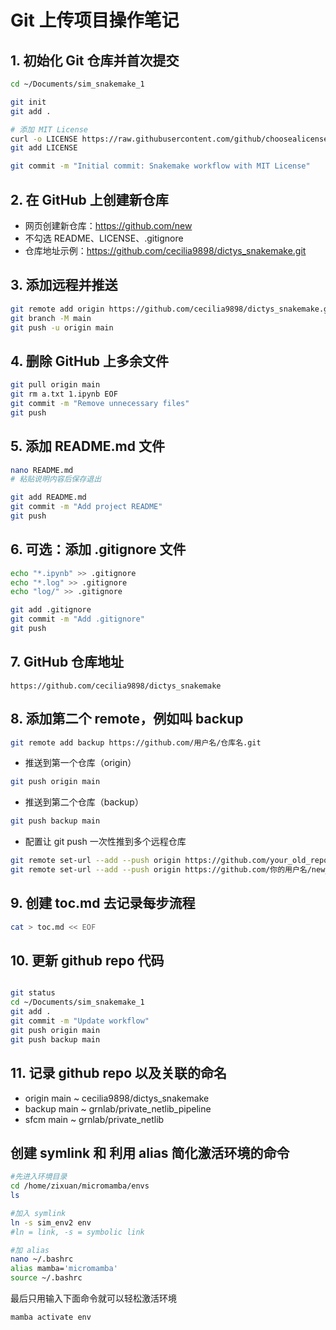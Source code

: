 # Git 上传项目操作笔记

## 1. 初始化 Git 仓库并首次提交

```bash
cd ~/Documents/sim_snakemake_1

git init
git add .

# 添加 MIT License
curl -o LICENSE https://raw.githubusercontent.com/github/choosealicense.com/gh-pages/_licenses/mit.txt
git add LICENSE

git commit -m "Initial commit: Snakemake workflow with MIT License"
```

## 2. 在 GitHub 上创建新仓库

- 网页创建新仓库：https://github.com/new
- 不勾选 README、LICENSE、.gitignore
- 仓库地址示例：https://github.com/cecilia9898/dictys_snakemake.git

## 3. 添加远程并推送

```bash
git remote add origin https://github.com/cecilia9898/dictys_snakemake.git
git branch -M main
git push -u origin main
```

## 4. 删除 GitHub 上多余文件

```bash
git pull origin main
git rm a.txt 1.ipynb EOF
git commit -m "Remove unnecessary files"
git push
```

## 5. 添加 README.md 文件

```bash
nano README.md
# 粘贴说明内容后保存退出

git add README.md
git commit -m "Add project README"
git push
```

## 6. 可选：添加 .gitignore 文件

```bash
echo "*.ipynb" >> .gitignore
echo "*.log" >> .gitignore
echo "log/" >> .gitignore

git add .gitignore
git commit -m "Add .gitignore"
git push
```

## 7. GitHub 仓库地址

```
https://github.com/cecilia9898/dictys_snakemake
```

## 8. 添加第二个 remote，例如叫 backup
```bash
git remote add backup https://github.com/用户名/仓库名.git
```
- 推送到第一个仓库（origin）
```bash
git push origin main
```

- 推送到第二个仓库（backup）
```bash
git push backup main
```
- 配置让 git push 一次性推到多个远程仓库
```bash
git remote set-url --add --push origin https://github.com/your_old_repo.git
git remote set-url --add --push origin https://github.com/你的用户名/new_repo.git
```
## 9. 创建 toc.md 去记录每步流程
```bash
cat > toc.md << EOF
```

## 10. 更新 github repo 代码

```bash

git status
cd ~/Documents/sim_snakemake_1
git add .
git commit -m "Update workflow"
git push origin main
git push backup main

```

## 11. 记录 github repo 以及关联的命名

- origin main ~ cecilia9898/dictys_snakemake
- backup main ~ grnlab/private_netlib_pipeline
- sfcm main ~ grnlab/private_netlib

## 创建 symlink 和 利用 alias 简化激活环境的命令
```bash
#先进入环境目录
cd /home/zixuan/micromamba/envs
ls

#加入 symlink
ln -s sim_env2 env
#ln = link, -s = symbolic link

#加 alias
nano ~/.bashrc
alias mamba='micromamba'
source ~/.bashrc
```
最后只用输入下面命令就可以轻松激活环境

```
mamba activate env
```

